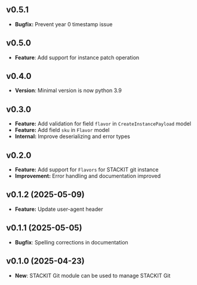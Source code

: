 ## v0.5.1
- **Bugfix:** Prevent year 0 timestamp issue

## v0.5.0
- **Feature**: Add support for instance patch operation

## v0.4.0
- **Version**: Minimal version is now python 3.9

## v0.3.0
- **Feature:** Add validation for field `flavor` in `CreateInstancePayload` model
- **Feature:** Add field `sku` in `Flavor` model
- **Internal:** Improve deserializing and error types

## v0.2.0
- **Feature:** Add support for `Flavors` for STACKIT git instance
- **Improvement:** Error handling and documentation improved

## v0.1.2 (2025-05-09)
- **Feature:** Update user-agent header

## v0.1.1 (2025-05-05)
- **Bugfix**: Spelling corrections in documentation

## v0.1.0 (2025-04-23)

- **New**: STACKIT Git module can be used to manage STACKIT Git
